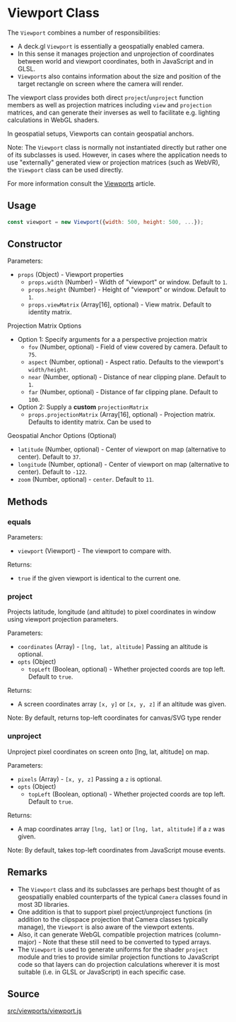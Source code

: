 # Viewport Class

The `Viewport` combines a number of responsibilities:
* A deck.gl `Viewport` is essentially a geospatially enabled camera.
* In this sense it manages projection and unprojection of coordinates between world and viewport coordinates, both in JavaScript and in GLSL.
* `Viewport`s also contains information about the size and position of the target rectangle on screen where the camera will render.

The viewport class provides both direct `project`/`unproject` function members as well as projection matrices including `view` and `projection` matrices, and can generate their inverses as well to facilitate e.g. lighting calculations in WebGL shaders.

In geospatial setups, Viewports can contain geospatial anchors.

Note: The `Viewport` class is normally not instantiated directly but rather one of its subclasses is used. However, in cases where the application needs to use "externally" generated view or projection matrices (such as WebVR), the `Viewport` class can be used directly.

For more information consult the [Viewports](/docs/advanced/viewports.md) article.

## Usage

```js
const viewport = new Viewport({width: 500, height: 500, ...});
```

## Constructor

Parameters:

- `props` (Object) - Viewport properties
  * `props.width` (Number) - Width of "viewport" or window. Default to `1`.
  * `props.height` (Number) - Height of "viewport" or window. Default to `1`.
  * `props.viewMatrix` (Array[16], optional) - View matrix. Default to identity matrix.

Projection Matrix Options
  - Option 1: Specify arguments for a a perspective projection matrix
      * `fov` (Number, optional) - Field of view covered by camera. Default to `75`.
      * `aspect` (Number, optional) - Aspect ratio. Defaults to the viewport's `width/height`.
      * `near` (Number, optional) - Distance of near clipping plane. Default to `1`.
      * `far` (Number, optional) - Distance of far clipping plane. Default to `100`.
  - Option 2: Supply a **custom** `projectionMatrix`
      * `props.projectionMatrix` (Array[16], optional) - Projection matrix. Defaults to identity matrix. Can be used to 

Geospatial Anchor Options (Optional)
  * `latitude` (Number, optional) - Center of viewport on map (alternative to center). Default to `37`.
  * `longitude` (Number, optional) - Center of viewport on map (alternative to center). Default to `-122`.
  * `zoom` (Number, optional) - `center`. Default to `11`.

## Methods

### equals

Parameters:

- `viewport` (Viewport) - The viewport to compare with.

Returns:

- `true` if the given viewport is identical to the current one.

### project

Projects latitude, longitude (and altitude) to pixel coordinates in window using
viewport projection parameters.

Parameters:

  - `coordinates` (Array) - `[lng, lat, altitude]` Passing an altitude is optional.
  - `opts` (Object)
    - `topLeft` (Boolean, optional) - Whether projected coords are top left. Default to `true`.

Returns:

  - A screen coordinates array `[x, y]` or `[x, y, z]` if an altitude was given.

Note: By default, returns top-left coordinates for canvas/SVG type render

### unproject

Unproject pixel coordinates on screen onto [lng, lat, altitude] on map.

Parameters:

  - `pixels` (Array) - `[x, y, z]` Passing a `z` is optional.
  - `opts` (Object)
    - `topLeft` (Boolean, optional) - Whether projected coords are top left. Default to `true`.

Returns:

  - A map coordinates array `[lng, lat]` or `[lng, lat, altitude]` if a `z` was given.

Note: By default, takes top-left coordinates from JavaScript mouse events.

## Remarks

* The `Viewport` class and its subclasses are perhaps best thought of as geospatially enabled counterparts of the typical `Camera` classes found in most 3D libraries.
* One addition is that to support pixel project/unproject functions (in addition to the clipspace projection that Camera classes typically manage), the `Viewport` is also aware of the viewport extents.
* Also, it can generate WebGL compatible projection matrices (column-major) - Note that these still need to be converted to typed arrays.
* The `Viewport` is used to generate uniforms for the shader `project` module and tries to provide similar projection functions to JavaScript code so that layers can do projection calculations wherever it is most suitable (i.e. in GLSL or JavaScript) in each specific case.


## Source

[src/viewports/viewport.js](https://github.com/uber/deck.gl/blob/5.0-release/src/viewports/viewport.js)
